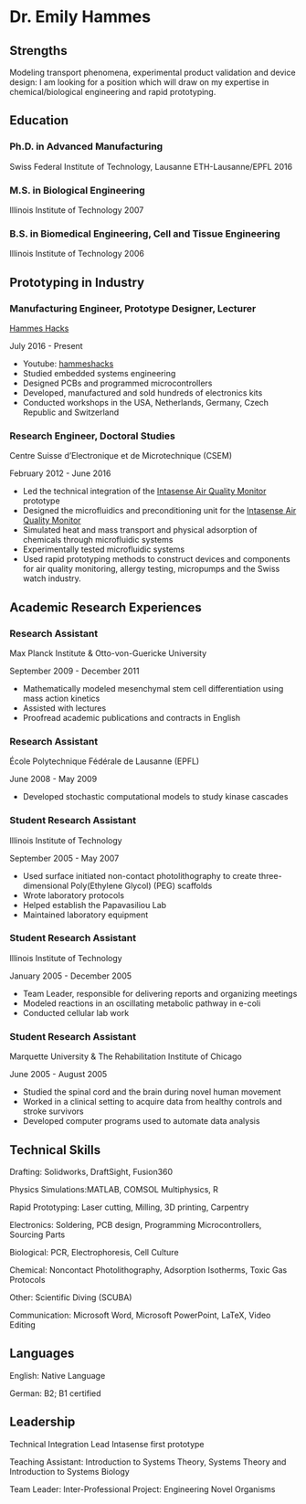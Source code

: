 # Dr. Emily Hammes

## Strengths

Modeling transport phenomena, experimental product validation and device design: I am looking for a position which will draw on my expertise in chemical/biological engineering and rapid prototyping.

## Education

### Ph.D. in Advanced Manufacturing 

Swiss Federal Institute of Technology, Lausanne ETH-Lausanne/EPFL   2016

### M.S. in Biological Engineering
Illinois Institute of Technology    2007


### B.S. in Biomedical Engineering, Cell and Tissue Engineering
Illinois Institute of Technology 2006 

## Prototyping in Industry

### Manufacturing Engineer, Prototype Designer, Lecturer
[Hammes Hacks](http://hammeshacks.com/) 

July 2016 - Present
* Youtube: [hammeshacks](https://www.youtube.com/channel/UCuMGhT5u-Y6Ju8j4m7s8X2A)
* Studied embedded systems engineering
* Designed PCBs and programmed microcontrollers  
* Developed, manufactured and sold hundreds of electronics kits
* Conducted workshops in the USA, Netherlands, Germany, Czech Republic and Switzerland

### Research Engineer, Doctoral Studies
Centre Suisse d’Electronique et de Microtechnique (CSEM)

February 2012 - June 2016
* Led the technical integration of the [Intasense Air Quality Monitor](intasense) prototype
* Designed the microfluidics and preconditioning unit for the [Intasense Air Quality Monitor](intasense)
* Simulated heat and mass transport and physical adsorption of chemicals through microfluidic systems
* Experimentally tested microfluidic systems
* Used rapid prototyping methods to construct devices and components for air quality monitoring, allergy testing, micropumps and the Swiss watch industry.

## Academic Research Experiences
### Research Assistant
Max Planck Institute & Otto-von-Guericke University

September 2009 - December 2011
* Mathematically modeled mesenchymal stem cell differentiation using mass action kinetics
* Assisted with lectures
* Proofread academic publications and contracts in English

### Research Assistant
École Polytechnique Fédérale de Lausanne (EPFL)

June 2008 - May 2009
* Developed stochastic computational models to study kinase cascades

### Student Research Assistant
Illinois Institute of Technology

September 2005 - May 2007
* Used surface initiated non-contact photolithography to create three-dimensional Poly(Ethylene Glycol) (PEG) scaffolds
* Wrote laboratory protocols
* Helped establish the Papavasiliou Lab
* Maintained laboratory equipment 

### Student Research Assistant
Illinois Institute of Technology

January 2005 - December 2005
* Team Leader, responsible for delivering reports and organizing meetings
* Modeled reactions in an oscillating metabolic pathway in e-coli
* Conducted cellular lab work

### Student Research Assistant
Marquette University & The Rehabilitation Institute of Chicago

June 2005 - August 2005
* Studied the spinal cord and the brain  during novel human movement
* Worked in a clinical setting to acquire data from healthy controls and stroke survivors
* Developed computer programs used to automate data analysis

## Technical Skills

Drafting: Solidworks, DraftSight, Fusion360

Physics Simulations:MATLAB, COMSOL Multiphysics, R

Rapid Prototyping: Laser cutting, Milling, 3D printing, Carpentry

Electronics: Soldering, PCB design, Programming Microcontrollers, Sourcing Parts

Biological: PCR, Electrophoresis, Cell Culture 

Chemical:  Noncontact Photolithography, Adsorption Isotherms, Toxic Gas Protocols

Other: Scientific Diving (SCUBA)

Communication: Microsoft Word, Microsoft PowerPoint, LaTeX, Video Editing

## Languages
English: Native Language

German: B2; B1 certified 

## Leadership
Technical Integration Lead Intasense first prototype 

Teaching Assistant: Introduction to Systems Theory, Systems Theory and Introduction to Systems Biology 

Team Leader: Inter-Professional Project: Engineering Novel Organisms 
